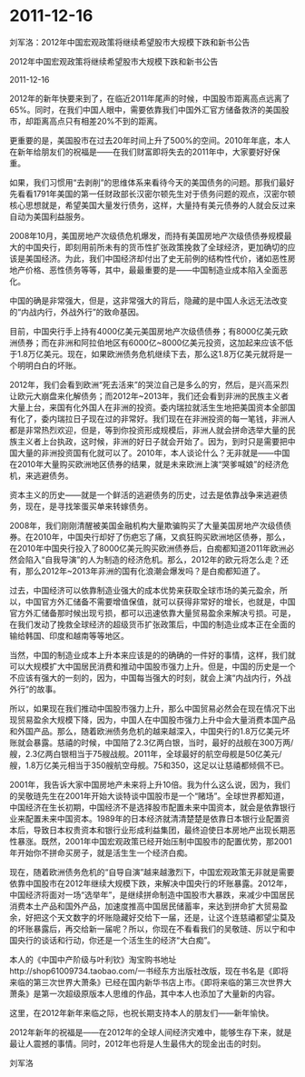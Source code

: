 # 2011-12-16

刘军洛：2012年中国宏观政策将继续希望股市大规模下跌和新书公告

2012年中国宏观政策将继续希望股市大规模下跌和新书公告 

2011-12-16

2012年的新年快要来到了，在临近2011年尾声的时候，中国股市距离高点远离了65%。同时，在我们中国人眼中，需要依靠我们中国外汇官方储备救济的美国股市，却距离高点只有相差20%不到的距离。

更重要的是，美国股市在过去20年时间上升了500%的空间。2010年年底，本人在新年给朋友们的祝福是——在我们财富即将失去的2011年中，大家要好好保重。

如果，我们习惯用“去剥削”的思维体系来看待今天的美国债务的问题。那我们最好先看看1791年美国的第一任财政部长汉密尔顿先生对于债务问题的观点，汉密尔顿核心思想就是，希望美国大量发行债务，这样，大量持有美元债券的人就会反过来自动为美国利益服务。

2008年10月，美国房地产次级债危机爆发，而持有美国房地产次级债债券规模最大的中国央行，即刻用前所未有的货币性扩张政策挽救了全球经济，更加确切的应该是美国经济。为此，我们中国经济却付出了史无前例的结构性代价，诸如恶性房地产价格、恶性债务等等，其中，最最重要的是——中国制造业成本陷入全面恶化。

中国的确是非常强大，但是，这非常强大的背后，隐藏的是中国人永远无法改变的“内战内行，外战外行”的致命基因。

目前，中国央行手上持有4000亿美元美国房地产次级债债券；有8000亿美元欧洲债券；而在非洲和阿拉伯地区有6000亿~8000亿美元投资，这加起来应该不低于1.8万亿美元。现在，如果欧洲债务危机继续下去，那么这1.8万亿美元就将是一个明明白白的坏账。

2012年，我们会看到欧洲“死去活来”的哭泣自己是多么的穷，然后，是兴高采烈让欧元大崩盘来化解债务；而2012年~2013年，我们还会看到非洲的民族主义者大量上台，来国有化外国人在非洲的投资。委内瑞拉就活生生地把美国资本全部国有化了，委内瑞拉日子现在过的非常好。我们现在在非洲投资的每一笔钱，非洲人都是非常热烈欢迎，但是，等到你投资形成规模后，非洲人就会拼命选举大量的民族主义者上台执政，这时候，非洲的好日子就会开始了。因为，到时只是需要把中国大量的非洲投资国有化就可以了。2010年，本人谈论什么？无非就是——中国在2010年大量购买欧洲地区债券的结果，就是未来欧洲上演“哭爹喊娘”的经济危机，来逃避债务。

资本主义的历史——就是一个鲜活的逃避债务的历史，过去是依靠战争来逃避债务，现在，是寻找笨蛋买单来转嫁债务。

2008年，我们刚刚清醒被美国金融机构大量欺骗购买了大量美国房地产次级债债券。在2010年，中国央行却好了伤疤忘了痛，又疯狂购买欧洲地区债券，那么，在2010年中国央行投入了8000亿美元购买欧洲债券后，白痴都知道2011年欧洲必然会陷入“自我导演”的人为制造的经济危机。那么，2012年的欧元将怎么走？还有，那么2012年~2013年非洲的国有化浪潮会爆发吗？是白痴都知道了。

过去，中国经济可以依靠制造业强大的成本优势来获取全球市场的美元盈余，所以，中国官方外汇储备不需要增值保值，就可以获得非常好的增长，也就是，中国官方外汇储备那时候出现亏损，都可以迅速依靠大量贸易盈余来解决亏损。可是，在我们发动了挽救全球经济的超级货币扩张政策后，中国的制造业成本正在全面的输给韩国、印度和越南等等地区。

当然，中国的制造业成本上升本来应该是的的确确的一件好的事情，这样，我们就可以大规模扩大中国居民消费和推动中国股市强力上升。但是，中国的历史是一个不应该有强大的一刻的，因为，中国每当强大的时刻，就会上演“内战内行，外战外行”的故事。

所以，如果现在我们推动中国股市强力上升，那么中国贸易必然会在现在情况下出现贸易盈余大规模下降，因为，中国人在中国股市强力上升中会大量消费本国产品和外国产品。那么，随着欧洲债务危机的越来越深入，中国央行的1.8万亿美元坏账就会暴露。慈禧的时候，中国陪了2.3亿两白银，当时，最好的战舰在300万两/艘，2.3亿两白银相当于75艘战舰。2011年，全球最好的航空母舰是50亿美元/艘，1.8万亿美元相当于350艘航空母舰。75和350，这足以让慈禧都倾佩不已。

2001年，我告诉大家中国房地产未来将上升10倍。我为什么这么说，因为，我们的吴敬琏先生在2001年开始大谈特谈中国股市是一个“赌场”。全球世界都知道，中国经济在生长初期，中国经济不是选择股市配置未来中国资本，就会是依靠银行业来配置未来中国资本。1989年的日本经济就清清楚楚是依靠日本银行业配置资本后，导致日本权贵资本和银行业形成利益集团，最终迫使日本房地产出现长期恶性暴涨。既然，2001年中国宏观政策已经开始压制中国股市的配置优势，那2001年开始你不拼命买房子，就是活生生一个经济白痴。

现在，随着欧洲债务危机的“自导自演”越来越激烈下，中国宏观政策无非就是需要依靠中国股市在2012年继续大规模下跌，来解决中国央行的坏账暴露。2012年，中国经济将面对一场“选举年”，是继续拼命制造中国股市大暴跌，来减少中国居民消费本土产品和国外产品，加速度推高中国居民储蓄率，来达到拼命扩大贸易盈余，好把这个天文数字的坏账隐藏好交给下一届，还是，让这个连慈禧都望尘莫及的坏账暴露后，再交给新一届呢？所以，你现在不看看我们的吴敬琏、厉以宁和中国央行的谈话和行动，你还是一个活生生的经济“大白痴”。

本人的《中国中产阶级与叶利钦》淘宝购书地址http://shop61009734.taobao.com/一书经东方出版社改版，现在书名是《即将来临的第三次世界大萧条》已经在国内新华书店上市。《即将来临的第三次世界大萧条》是第一次超级原版本人思维的作品，其中本人也添加了大量新的内容。

这里，在2012年新年来临之际，也祝长期支持本人的朋友们——新年愉快。

2012年新年的祝福是——在2012年的全球人间经济灾难中，能够生存下来，就是最让人震撼的事情。同时，2012年也将是人生最伟大的现金出击的时刻。

刘军洛
